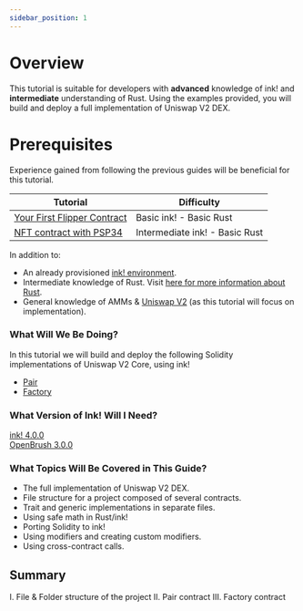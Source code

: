```yaml
---
sidebar_position: 1
---
```

# Overview

This tutorial is suitable for developers with **advanced** knowledge of ink! and **intermediate** understanding of Rust. Using the examples provided, you will build and deploy a full implementation of Uniswap V2 DEX.

# Prerequisites

Experience gained from following the previous guides will be beneficial for this tutorial.

| Tutorial                                                                   | Difficulty                     |
|----------------------------------------------------------------------------|--------------------------------|
| [Your First Flipper Contract](../flipper-contract/flipper-contract.md)              | Basic ink! -  Basic Rust       |
| [NFT contract with PSP34](../nft/nft.md)              | Intermediate ink! -  Basic Rust       |          

In addition to:
- An already provisioned [ink! environment](https://docs.astar.network/docs/build/environment/ink_environment/).
- Intermediate knowledge of Rust. Visit [here for more information about Rust](https://www.rust-lang.org/learn).
- General knowledge of AMMs & [Uniswap V2](https://docs.uniswap.org/contracts/v2/overview) (as this tutorial will focus on implementation).

### What Will We Be Doing?
In this tutorial we will build and deploy the following Solidity implementations of Uniswap V2 Core, using ink!
- [Pair](https://github.com/Uniswap/v2-core/blob/master/contracts/UniswapV2Pair.sol)
- [Factory](https://github.com/Uniswap/v2-core/blob/master/contracts/UniswapV2Factory.sol)

### What Version of Ink! Will I Need?
[ink! 4.0.0](https://github.com/paritytech/ink/tree/v4.0.0)   
[OpenBrush 3.0.0](https://github.com/727-Ventures/openbrush-contracts/tree/3.0.0)

### What Topics Will Be Covered in This Guide?
- The full implementation of Uniswap V2 DEX.
- File structure for a project composed of several contracts.
- Trait and generic implementations in separate files.
- Using safe math in Rust/ink!
- Porting Solidity to ink!
- Using modifiers and creating custom modifiers.
- Using cross-contract calls.

## Summary
I. File & Folder structure of the project
II. Pair contract
III. Factory contract
